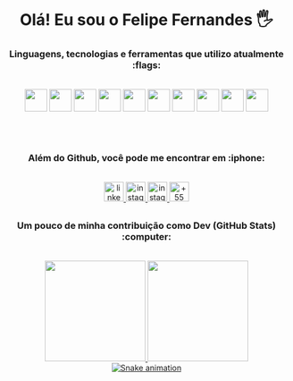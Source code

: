 
<h1 align="center"> Olá! Eu sou o Felipe Fernandes 🖐️</h1>

<div align="center"> 
<h3>  Linguagens, tecnologias e ferramentas que utilizo atualmente :flags: </h3>
<br>
  <img src="https://cdn.jsdelivr.net/gh/devicons/devicon/icons/angularjs/angularjs-plain.svg" width="40" height="40"/> 
  <img src="https://cdn.jsdelivr.net/gh/devicons/devicon/icons/typescript/typescript-original.svg" width="40" height="40"/> 
  <img src="https://cdn.jsdelivr.net/gh/devicons/devicon/icons/javascript/javascript-original.svg" width="40" height="40"/> 
  <img src="https://cdn.jsdelivr.net/gh/devicons/devicon/icons/html5/html5-plain.svg" width="40" height="40"/> 
  <img src="https://cdn.jsdelivr.net/gh/devicons/devicon/icons/css3/css3-plain.svg" width="40" height="40"/> 
  <img src="https://cdn.jsdelivr.net/gh/devicons/devicon/icons/git/git-plain.svg" width="40" height="40"/> 
  <img src="https://cdn.jsdelivr.net/gh/devicons/devicon/icons/firebase/firebase-plain.svg" width="40" height="40"/> 
  <img src="https://cdn.jsdelivr.net/npm/devicon-2.2@2.2.0/icons/react/react-original-wordmark.svg" width="40" height="40"/>
  <img src="https://cdn.jsdelivr.net/gh/devicons/devicon/icons/nodejs/nodejs-plain.svg" width="40" height="40"/> 
  <img src="https://cdn.jsdelivr.net/npm/devicon-2.2@2.2.0/icons/bootstrap/bootstrap-plain-wordmark.svg" width="40" height="40"/>
</div>

##
<br>

<div align="center">
  <h3> Além do Github, você pode me encontrar em :iphone: </h3>
  <br>
  <a  href="https://www.linkedin.com/in/felipefcs" target="_blank">
     <img src="https://img.shields.io/static/v1?message=LinkedIn&logo=linkedin&label=&color=0077B5&logoColor=white&labelColor=&style=for-the-badge" height="35" alt="linkedin logo"  />
  </a>
  <a  href="https://www.instagram.com/f.fernandes.dev/" target="_blank">
      <img src="https://img.shields.io/static/v1?message=Instagram&logo=instagram&label=&color=E4405F&logoColor=white&labelColor=&style=for-the-badge" height="35"      alt="instagram logo"  />
  </a>
   <a  href="mailto:f.fernandescs@gmail.com" target="_blank">
      <img src="https://img.shields.io/static/v1?message=Gmail&logo=gmail&label=&color=E4405F&logoColor=white&labelColor=&style=&for-the-badge" height="35"      alt="instagram logo"  />
  </a>
  <a href="https://wa.me/5581982294247" target="blank">
    <img src="https://img.shields.io/badge/WhatsApp-25D366?style=for-the-badge&logo=whatsapp&logoColor=white" height="35" alt="+55 81 982294247"/>
  </a>
</div>

##

<div align="center">
<h3> Um pouco de minha contribuição como Dev (GitHub Stats) :computer:</h3>
<br>
<a href="https://github.com/ffernandescs">
  <img height="180em" src="https://github-readme-stats.vercel.app/api?username=ffernandescs&show_icons=true&theme=dark&count_private=true"/>
  <img height="180em" src="https://github-readme-stats.vercel.app/api/top-langs/?username=ffernandescs&layout=compact&langs_count=7&theme=dark"/>
</div>
<div align="center">
  <img src="https://github.com/henriqueburgos/henriqueburgos/raw/output/github-contribution-grid-snake.svg" alt="Snake animation" style="max-width: 100%;">
</div> 

 
